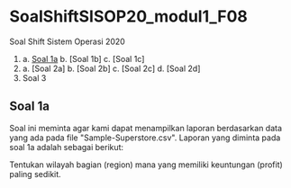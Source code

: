 # SoalShiftSISOP20_modul1_F08
Soal Shift Sistem Operasi 2020

1. a. [Soal 1a](#1a)
   b. [Soal 1b]
   c. [Soal 1c]
2. a. [Soal 2a]
   b. [Soal 2b]
   c. [Soal 2c]
   d. [Soal 2d]
3. Soal 3

## Soal 1a
Soal ini meminta agar kami dapat menampilkan laporan berdasarkan data yang ada pada file "Sample-Superstore.csv". Laporan yang diminta pada soal 1a adalah sebagai berikut:

Tentukan wilayah bagian (region) mana yang memiliki keuntungan (profit) paling sedikit.

